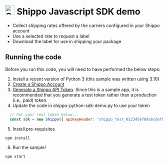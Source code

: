 # <img src="https://docs.goshippo.com/images/Logo.png" width="30" alt="Shippo logo"> Shippo Javascript SDK demo

* Collect shipping rates offered by the carriers configured in your Shippo account
* Use a selected rate to request a label
* Download the label for use in shipping your package

## Running the code

Before you run this code, you will need to have performed the below steps:
1. Install a recent version of Python 3 (this sample was written using 3.10)
2. [Create a Shippo Account](https://apps.goshippo.com/join)
3. [Generate a Shippo API Token](https://support.goshippo.com/hc/en-us/articles/360026412791-Managing-Your-API-Tokens-in-Shippo#:~:text=Generate%20a%20Token,-To%20generate%20a&text=To%20generate%20a%20Test%20Token,and%20purchase%20test%20shipping%20labels.). Since this is a sample app, it is recommended that you generate a test token rather than a production (i.e., paid) token.
4. Update the code in shippo-python-sdk-demo.py to use your token
``` javascript
  // Put your real token below...
  const sdk = new Shippo({ apiKeyHeader: "shippo_test_0123456789abcdef0123456789abcdef01234567"});  
```
5. Install pre-requisites
```shell
npm install
```
6. Run the sample!
```shell
npm start
```

